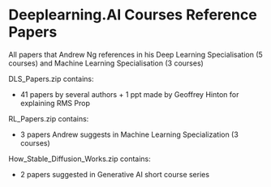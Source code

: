 # Deeplearning.AI Courses Reference Papers
All papers that Andrew Ng references in his Deep Learning Specialisation (5 courses) and Machine Learning Specialisation (3 courses)

DLS_Papers.zip contains: 
- 41 papers by several authors + 1 ppt made by Geoffrey Hinton for explaining RMS Prop

RL_Papers.zip contains:
- 3 papers Andrew suggests in Machine Learning Specialization (3 courses)

How_Stable_Diffusion_Works.zip contains:
- 2 papers suggested in Generative AI short course series
